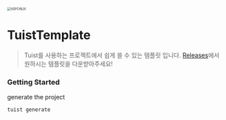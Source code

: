 <img src="https://user-images.githubusercontent.com/67373938/133176719-711f98d5-7b03-471d-a9ba-f8c8f2b29868.jpg" alt="VGPCfBJX" style="zoom:50%;" />

# TuistTemplate

> Tuist를 사용하는 프로젝트에서 쉽게 쓸 수 있는 템플릿 입니다.
> [Releases](https://github.com/kimxwan0319/TuistTemplate/releases)에서 원하시는 템플릿을 다운받아주세요!




### Getting Started

generate the project

   ```bash
   tuist generate
   ```
